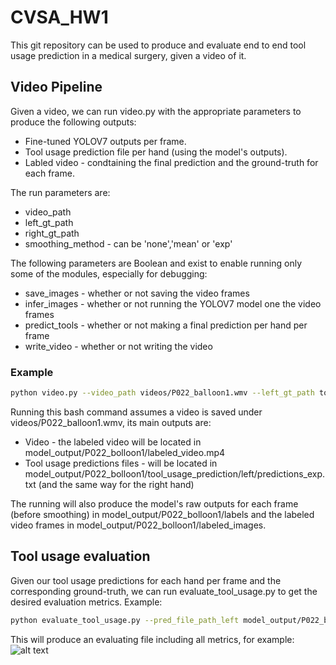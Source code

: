 # CVSA_HW1
This git repository can be used to produce and evaluate end to end tool usage prediction in a medical surgery, given a video of it.

## Video Pipeline
Given a video, we can run video.py with the appropriate parameters to produce the following outputs:
* Fine-tuned YOLOV7 outputs per frame.
* Tool usage prediction file per hand (using the model's outputs).
* Labled video - condtaining the final prediction and the ground-truth for each frame.

The run parameters are:
* video_path
* left_gt_path
* right_gt_path
* smoothing_method - can be 'none','mean' or 'exp'

The following parameters are Boolean and exist to enable running only some of the modules, especially for debugging:
* save_images - whether or not saving the video frames
* infer_images - whether or not running the YOLOV7 model one the video frames
* predict_tools - whether or not making a final prediction per hand per frame
* write_video - whether or not writing the video

### Example
```bash
python video.py --video_path videos/P022_balloon1.wmv --left_gt_path tools_gt/tools_left/P022_balloon1.txt --right_gt_path tools_gt/tools_right/P022_balloon1.txt --smoothing_method exp --save_images --infer_images --predict_tools --write_video
```
Running this bash command assumes a video is saved under videos/P022_balloon1.wmv, its main outputs are:
* Video - the labeled video will be located in model_output/P022_bolloon1/labeled_video.mp4
* Tool usage predictions files - will be located in model_output/P022_bolloon1/tool_usage_prediction/left/predictions_exp.txt (and the same way for the right hand)

The running will also produce the model's raw outputs for each frame (before smoothing) in model_output/P022_bolloon1/labels and the labeled video frames in model_output/P022_bolloon1/labeled_images. 

## Tool usage evaluation
Given our tool usage predictions for each hand per frame and the corresponding ground-truth, we can run evaluate_tool_usage.py to get the desired evaluation metrics.
Example:
```bash
python evaluate_tool_usage.py --pred_file_path_left model_output/P022_balloon1/tool_usage_prediction/left/predictions_exp.txt --pred_file_path_right model_output/P022_balloon1/tool_usage_prediction/right/predictions_exp.txt --gt_file_path_left tools_gt/tools_left/P022_balloon1.txt --gt_file_path_right tools_gt/tools_right/P022_balloon1.txt --video_name P022_balloon1 --smoothing_method exp
```

This will produce an evaluating file including all metrics, for example:
![alt text](http://url/to/img.png)



